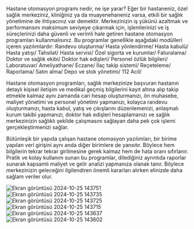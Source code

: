Hastane otomasyon programı nedir, ne işe yarar?
Eğer bir hastaneniz, özel sağlık merkeziniz, kliniğiniz ya da muayenehaneniz varsa, etkili bir sağlık yönetimine de ihtiyacınız var demektir. Merkezinizin iş yükünü azaltmak ve performansını maksimum seviyeye çıkarmak için, işlemlerinizi ve iş süreçlerinizi daha güvenli ve verimli hale getiren hastane otomasyon programları kullanmalısınız.
Bu programlar genellikle aşağıdaki modülleri içeren yazılımlardır:
Randevu oluşturma/ 
Hasta yönlendirme/
Hasta kabulü/
Hasta yatışı/
Tahsilat/
Hasta servisi/
Özel sigorta ve kurumlar/
Faturalama/
Doktor ve sağlık ekibi/
Doktor hak edişleri/
Personel özlük bilgileri/
Laboratuvar/
Ameliyathane/
Eczane/
İlaç takip sistemi/
Reçeteleme/
Raporlama/
Satın alma/
Depo ve stok yönetimi/
112 Acil/

Hastane otomasyon programları, sağlık merkezinize başvuran hastanın detaylı kişisel iletişim ve medikal geçmiş bilgilerini kayıt altına alıp takip etmekle kalmaz aynı zamanda cari hesap oluşturmanızı, ön muhasebe, maliyet yönetimi ve personel yönetimi yapmanızı, kolayca randevu oluşturmanızı, hasta kabul, yatış ve çıkışlarını düzenlemenizi, anlaşmalı kurum takibi yapmanızı, doktor hak edişleri hesaplamanızı ve sağlık merkezinizin sağlıklı şekilde çalışmasını sağlayan daha pek çok işlemi gerçekleştirmenizi sağlar.

Bütünleşik bir yapıda çalışan hastane otomasyon yazılımları, bir birime yapılan veri girişini aynı anda diğer birimlere de yansıtır. Böylece hem bilgilerin tekrar tekrar girilmesine gerek kalmaz hem de hata oranı sıfırlanır. Pratik ve kolay kullanım sunan bu programlar, dilediğiniz ayrıntıda raporlar sunarak kapsamlı maliyet ve gelir analizi yapmanıza olanak tanır. Böylece merkezinizin geleceğini ilgilendiren önemli kararları alırken elinizde daha sağlam veriler olur.

![Ekran görüntüsü 2024-10-25 143751](https://github.com/user-attachments/assets/4ea0df08-6b03-4cad-9f8b-1b401e50d9c7)
![Ekran görüntüsü 2024-10-25 143735](https://github.com/user-attachments/assets/db7007d8-5a54-4432-92d4-3e87d328cbc5)
![Ekran görüntüsü 2024-10-25 143725](https://github.com/user-attachments/assets/6bb90e08-6d6d-4386-86c1-e9728b34bfcb)
![Ekran görüntüsü 2024-10-25 143715](https://github.com/user-attachments/assets/1e182670-764a-4bff-87b5-710a8f9eff83)
![Ekran görüntüsü 2024-10-25 143637](https://github.com/user-attachments/assets/c4f61de6-5d7d-4dbc-a98d-df89f0839de4)
![Ekran görüntüsü 2024-10-25 143602](https://github.com/user-attachments/assets/85cf17aa-68fa-4b09-9121-98bb565c0a24)
